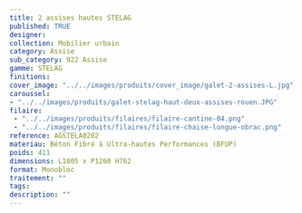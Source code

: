 ```yaml
---
title: 2 assises hautes STELAG
published: TRUE
designer: 
collection: Mobilier urbain
category: Assise
sub_category: 922 Assise
gamme: STELAG
finitions: 
cover_image: "../../images/produits/cover_image/galet-2-assises-L.jpg"
caroussel: 
- "../../images/produits/galet-stelag-haut-deux-assises-rouen.JPG"
filaire: 
 - "../../images/produits/filaires/filaire-cantine-04.png"
 - "../../images/produits/filaires/filaire-chaise-longue-obrac.png"
reference: AGSTELA0202
materiau: Béton Fibré à Ultra-hautes Performances (BFUP)
poids: 411
dimensions: L1805 x P1260 H762
format: Monobloc
traitement: ""
tags: 
description: ""
---
```


